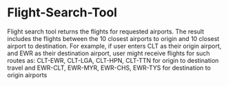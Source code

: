 # Flight-Search-Tool

Flight search tool returns the flights for requested airports. The result includes the flights between the 10 closest airports to origin and 10 closest airport to destination. For example, if user enters CLT as their origin airport, and EWR as their destination airport, user might receive flights for such routes as: CLT-EWR, CLT-LGA, CLT-HPN, CLT-TTN for origin to destination travel and EWR-CLT, EWR-MYR, EWR-CHS, EWR-TYS for destination to origin airports
